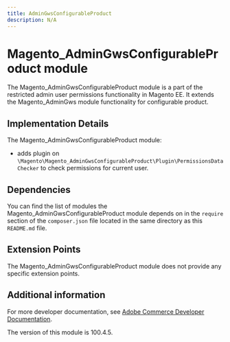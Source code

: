 ```yaml
---
title: AdminGwsConfigurableProduct
description: N/A
---
```


# Magento_AdminGwsConfigurableProduct module

The Magento_AdminGwsConfigurableProduct module is a part of the restricted admin user permissions functionality in Magento EE. It extends the Magento_AdminGws module functionality for configurable product.

## Implementation Details

The Magento_AdminGwsConfigurableProduct module:

- adds plugin on `\Magento\Magento_AdminGwsConfigurableProduct\Plugin\PermissionsDataChecker` to check permissions for current user.

## Dependencies

You can find the list of modules the Magento_AdminGwsConfigurableProduct module depends on in the `require` section of the `composer.json` file located in the same directory as this `README.md` file.

## Extension Points

The Magento_AdminGwsConfigurableProduct module does not provide any specific extension points.

## Additional information

For more developer documentation, see [Adobe Commerce Developer Documentation](https://developer.adobe.com/commerce/docs/).

<InlineAlert slots="text" />
The version of this module is 100.4.5.
